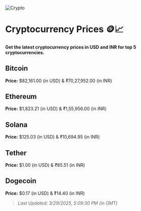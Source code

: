 
![Crypto](https://www.techguide.com.au/wp-content/uploads/2020/11/crypto3.jpeg)

# Cryptocurrency Prices 🪙📈

#### Get the latest cryptocurrency prices in USD and INR for top 5 cryptocurrencies.

## Bitcoin

**Price:** $82,161.00 (in USD) & ₹70,27,952.00 (in INR)

## Ethereum

**Price:** $1,823.21 (in USD) & ₹1,55,956.00 (in INR)

## Solana

**Price:** $125.03 (in USD) & ₹10,694.95 (in INR)

## Tether

**Price:** $1.00 (in USD) & ₹85.51 (in INR)

## Dogecoin

**Price:** $0.17 (in USD) & ₹14.40 (in INR)

> _Last Updated: 3/29/2025, 5:09:30 PM (in GMT)_
